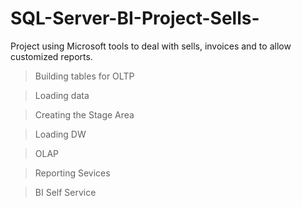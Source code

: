 # SQL-Server-BI-Project-Sells-
Project using Microsoft tools to deal with sells, invoices and to allow customized reports.

> Building tables for OLTP

> Loading data

> Creating the Stage Area

> Loading DW

> OLAP

> Reporting Sevices

> BI Self Service
